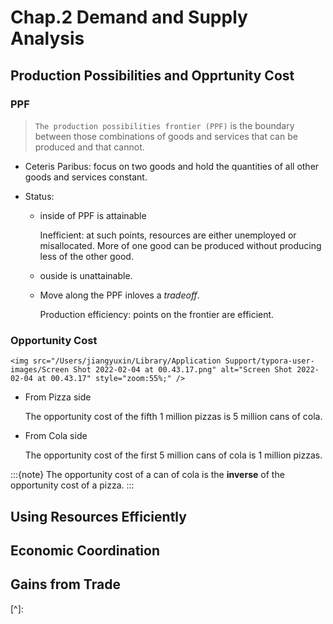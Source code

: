 # Chap.2 Demand and Supply Analysis 

## Production Possibilities and Opprtunity Cost

### PPF

> `The production possibilities frontier (PPF)` is the boundary between those combinations of goods and services that can be produced and that cannot.

- Ceteris Paribus: focus on two goods and hold the quantities of all other goods and services constant.

- Status:

  - inside of PPF is attainable

    Inefficient: at such points, resources are either unemployed or misallocated. More of one good can be produced without producing less of the other good.

  -  ouside is unattainable.

  - Move along the PPF inloves a *tradeoff*.

    Production efficiency: points on the frontier are efficient.


### Opportunity Cost

```{sidebar} Opportunity Cost 
<img src="/Users/jiangyuxin/Library/Application Support/typora-user-images/Screen Shot 2022-02-04 at 00.43.17.png" alt="Screen Shot 2022-02-04 at 00.43.17" style="zoom:55%;" />
```

- From Pizza side

  The opportunity cost of the fifth 1 million pizzas is 5 million cans of cola.

- From Cola side

  The opportunity cost of the first 5 million cans of cola is 1 million pizzas.

:::{note}
The opportunity cost of a can of cola is the **inverse** of the opportunity cost of a pizza.
:::



## Using Resources Efficiently

## Economic Coordination

## Gains from Trade

[^]:  
